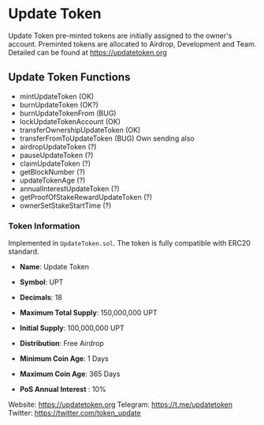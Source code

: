 # Update Token  
Update Token pre-minted tokens are initially assigned to the owner's account. Preminted tokens are allocated to Airdrop, Development and Team. Detailed can be found at https://updatetoken.org

## Update Token Functions

- mintUpdateToken (OK)
- burnUpdateToken (OK?)
- burnUpdateTokenFrom (BUG)
- lockUpdateTokenAccount (OK)
- transferOwnershipUpdateToken (OK)
- transferFromToUpdateToken (BUG) Own sending also
- airdropUpdateToken (?)
- pauseUpdateToken (?)
- claimUpdateToken (?)
- getBlockNumber (?)
- updateTokenAge (?)
- annualInterestUpdateToken (?)
- getProofOfStakeRewardUpdateToken (?)
- ownerSetStakeStartTime (?)

### Token Information
Implemented in `UpdateToken.sol`. The token is fully compatible with ERC20 standard.

* **Name**: Update Token
* **Symbol**: UPT
* **Decimals**: 18
* **Maximum Total Supply**: 150,000,000 UPT
* **Initial Supply**: 100,000,000 UPT

* **Distribution**: Free Airdrop
* **Minimum Coin Age**: 1 Days
* **Maximum Coin Age**: 365 Days
* **PoS Annual Interest** : 10%
  
Website:    https://updatetoken.org
Telegram:   https://t.me/updatetoken
Twitter:    https://twitter.com/token_update




